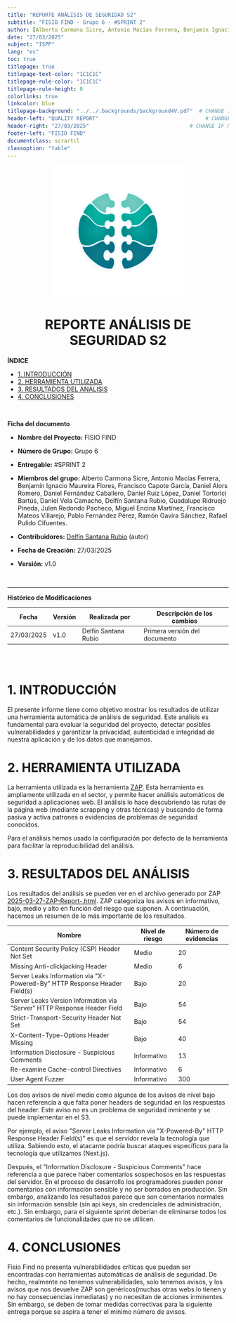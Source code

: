 ```yaml
---
title: "REPORTE ANÁLISIS DE SEGURIDAD S2"
subtitle: "FISIO FIND - Grupo 6 - #SPRINT 2"
author: [Alberto Carmona Sicre, Antonio Macías Ferrera, Benjamín Ignacio Maureira Flores, Francisco Capote García, Daniel Alors Romero, Daniel Fernández Caballero, Daniel Ruiz López, Daniel Tortorici Bartús, Daniel Vela Camacho, Delfín Santana Rubio, Guadalupe Ridruejo Pineda, Julen Redondo Pacheco, Miguel Encina Martínez, Francisco Mateos Villarejo, Pablo Fernández Pérez, Ramón Gavira Sánchez, Rafael Pulido Cifuentes]                                                # CHANGE IF NEEDED
date: "27/03/2025"
subject: "ISPP"
lang: "es"
toc: true
titlepage: true
titlepage-text-color: "1C1C1C"
titlepage-rule-color: "1C1C1C"
titlepage-rule-height: 0
colorlinks: true
linkcolor: blue
titlepage-background: "../../.backgrounds/background4V.pdf"  # CHANGE IF NEEDED
header-left: "QUALITY REPORT"                                  # CHANGE IF NEEDED
header-right: "27/03/2025"                                # CHANGE IF NEEDED
footer-left: "FISIO FIND"
documentclass: scrartcl
classoption: "table"
---
```


<!-- COMMENT THIS WHEN EXPORTING TO PDF -->
<p align="center">
  <img src="../../.img/Logo_FisioFind_Verde_sin_fondo.webp" alt="Logo FisioFind" width="300" />
</p>

<h1 align="center" style="font-size: 30px; font-weight: bold;">
  REPORTE ANÁLISIS DE SEGURIDAD S2
</h1>

**ÍNDICE**
- [1. INTRODUCCIÓN](#1-introducción)
- [2. HERRAMIENTA UTILIZADA](#2-herramienta-utilizada)
- [3. RESULTADOS DEL ANÁLISIS](#3-resultados-del-análisis)
- [4. CONCLUSIONES](#4-conclusiones)

<!-- COMMENT WHEN EXPORTING TO PDF -->

<br>

**Ficha del documento**

- **Nombre del Proyecto:** FISIO FIND

- **Número de Grupo:** Grupo 6

- **Entregable:** #SPRINT 2

- **Miembros del grupo:** Alberto Carmona Sicre, Antonio Macías Ferrera, Benjamín Ignacio Maureira Flores, Francisco Capote García, Daniel Alors Romero, Daniel Fernández Caballero, Daniel Ruiz López, Daniel Tortorici Bartús, Daniel Vela Camacho, Delfín Santana Rubio, Guadalupe Ridruejo Pineda, Julen Redondo Pacheco, Miguel Encina Martínez, Francisco Mateos Villarejo, Pablo Fernández Pérez, Ramón Gavira Sánchez, Rafael Pulido Cifuentes.

- **Contribuidores:** [Delfín Santana Rubio](https://github.com/DelfinSR) (autor)

- **Fecha de Creación:** 27/03/2025  

- **Versión:** v1.0

<br>

---

**Histórico de Modificaciones**

| Fecha      | Versión | Realizada por   | Descripción de los cambios                       |
| ---------- | ------- | --------------- | ------------------------------------------------ |
| 27/03/2025 | v1.0    | Delfín Santana Rubio | Primera versión del documento |


<br>

<!-- \newpage -->

<br>

# 1. INTRODUCCIÓN
El presente informe tiene como objetivo mostrar los resultados de utilizar una herramienta automática de análisis de seguridad. Este análisis es fundamental para evaluar la seguridad del proyecto, detectar posibles vulnerabilidades y garantizar la privacidad, autenticidad e integridad de nuestra aplicación y de los datos que manejamos.

# 2. HERRAMIENTA UTILIZADA
La herramienta utilizada es la herramienta [ZAP](https://www.zaproxy.org/). Esta herramienta es ampliamente utilizada en el sector, y permite hacer análisis automáticos de seguridad a aplicaciones web. El análisis lo hace descubriendo las rutas de la página web (mediante scrapping y otras técnicas) y buscando de forma pasiva y activa patrones o evidencias de problemas de seguridad conocidos.

Para el análisis hemos usado la configuración por defecto de la herramienta para facilitar la reproducibilidad del análisis.

# 3. RESULTADOS DEL ANÁLISIS

Los resultados del análisis se pueden ver en el archivo generado por ZAP [2025-03-27-ZAP-Report-.html](https://github.com/Proyecto-ISPP/FISIOFIND/blob/main/docs/03_reports/security_reports/2025-03-27-ZAP-Report-.html). ZAP categoriza los avisos en informativo, bajo, medio y alto en función del riesgo que suponen. A continuación, hacemos un resumen de lo más importante de los resultados. 

|Nombre | 	Nivel de riesgo | 	Número de evidencias |
|----|------------|------------------------|
|Content Security Policy (CSP) Header Not Set| 	Medio |	20|
|Missing Anti-clickjacking Header |	Medio 	|6|
|Server Leaks Information via "X-Powered-By" HTTP Response Header Field(s) |	Bajo |	20|
|Server Leaks Version Information via "Server" HTTP Response Header Field |	Bajo |	54|
|Strict-Transport-Security Header Not Set |	Bajo |	54|
|X-Content-Type-Options Header Missing |	Bajo |	40|
|Information Disclosure - Suspicious Comments |	Informativo |	13|
|Re-examine Cache-control Directives |	Informativo |	6|
|User Agent Fuzzer |	Informativo |	300|

Los dos avisos de nivel medio como algunos de los avisos de nivel bajo hacen referencia a que falta poner headers de seguridad en las respuestas del header. Este aviso no es un problema de seguridad inminente y se puede implementar en el S3.

Por ejemplo, el aviso "Server Leaks Information via "X-Powered-By" HTTP Response Header Field(s)" es que el servidor revela la tecnología que utiliza. Sabiendo esto, el atacante podría buscar ataques específicos para la tecnología que utilizamos (Next.js).

Después, el "Information Disclosure - Suspicious Comments" hace referencia a que parece haber comentarios sospechosos en las respuestas del servidor. En el proceso de desarrollo los programadores pueden poner comentarios con información sensible y no ser borrados en producción. Sin embargo, analizando los resultados parece que son comentarios normales sin información sensible (sin api keys, sin credenciales de administración, etc.). Sin embargo, para el siguiente sprint deberían de eliminarse todos los comentarios de funcionalidades que no se utilicen.

# 4. CONCLUSIONES
Fisio Find no presenta vulnerabilidades críticas que puedan ser encontradas con herramientas automáticas de análisis de seguridad. De hecho, realmente no tenemos vulnerabilidades, solo tenemos avisos, y los avisos que nos devuelve ZAP son genéricos(muchas otras webs lo tienen y no hay consecuencias inmediatas) y no necesitan de acciones inminentes. Sin embargo, se deben de tomar medidas correctivas para la siguiente entrega porque se aspira a tener el mínimo número de avisos.
